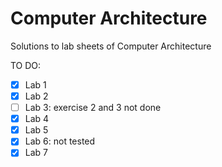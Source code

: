 # Computer Architecture
Solutions to lab sheets of Computer Architecture

TO DO:
- [x] Lab 1
- [x] Lab 2
- [ ] Lab 3: exercise 2 and 3 not done
- [x] Lab 4
- [x] Lab 5
- [x] Lab 6: not tested
- [x] Lab 7 
